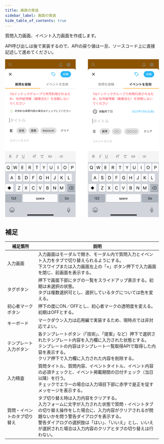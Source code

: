```yaml
---
title: 画面の実装
sidebar_label: 画面の実装
hide_table_of_contents: true
---
```


質問入力画面、イベント入力画面を作成します。

API呼び出しは後で実装するので、APIの戻り値は一旦、ソースコード上に直接記述して進めてください。

![入力画面](screen-input.png)

## 補足

| 補足箇所 | 説明 |
|--|--|
| 入力画面 | 入力画面はモーダルで開き、モーダル内で質問入力とイベント入力をタブで切り替えられるようにする。<br />下スワイプまたは入力画面左上の「×」ボタン押下で入力画面を閉じ、前画面を表示する。 |
| タグボタン | 押下で画面下部にタグの一覧をスライドアップ表示する。初期は未選択の状態。<br />タグは複数選択可とし、選択しているタグについては色を変える。
| 初心者マークボタン | 押下の度にON／OFFとし、初心者マークの透明度を変える。初期はOFFとする。 |
| キーボード | マークダウン入力は応用編で実装するため、現時点では非対応でよい。 |
| テンプレート入力ボタン | 各テンプレートボタン（「技術」、「提案」など）押下で選択されたテンプレート内容を入力欄に入力された状態とする。<br />テンプレートの内容はテンプレート一覧取得APIで取得した内容を表示する。<br />クリア押下で入力欄に入力された内容を削除する。 |
| 入力精査 | 質問タイトル、質問内容、イベントタイトル、イベント内容の必須チェックと、イベント掲載期間の日付チェック（当日以降）を行う。<br />チェックでエラーの場合は入力項目下部に赤字で是正を促すメッセージを表示する。 |
| 質問・イベントのタブ切り替え | タブ切り替え時は入力内容をクリアする。<br />入力フォームに文字が入力された状態で質問・イベントタブの切り替え操作をした場合に、入力内容がクリアされるが問題ないかを問う警告ダイアログを表示する。<br />警告ダイアログの選択肢は「はい」、「いいえ」とし、いいえが選択された場合は入力内容のクリアとタブの切り替えは行わない。 |
